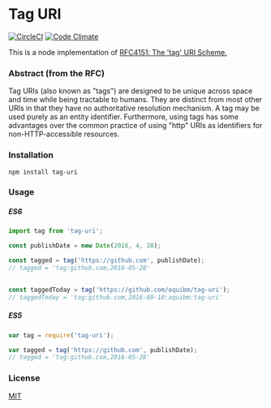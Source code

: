 # Tag URI

[![CircleCI](https://circleci.com/gh/aquibm/tag-uri.svg?style=svg)](https://circleci.com/gh/aquibm/tag-uri)
[![Code Climate](https://codeclimate.com/github/aquibm/tag-uri/badges/gpa.svg)](https://codeclimate.com/github/aquibm/tag-uri)

This is a node implementation of [RFC4151: The 'tag' URI Scheme.](https://www.ietf.org/rfc/rfc4151.txt)

### Abstract (from the RFC)
Tag URIs (also known as "tags") are designed to be unique across space and time while being tractable to humans.  They are distinct from most other URIs in that they have no authoritative resolution mechanism.  A tag may be used purely as an entity identifier. Furthermore, using tags has some advantages over the common practice of using "http" URIs as identifiers for non-HTTP-accessible resources.

### Installation
~~~
npm install tag-uri
~~~

### Usage
##### ES6
```javascript
import tag from 'tag-uri';

const publishDate = new Date(2016, 4, 28);

const tagged = tag('https://github.com', publishDate);
// tagged = 'tag:github.com,2016-05-28'


const taggedToday = tag('https://github.com/aquibm/tag-uri');
// taggedToday = 'tag:github.com,2016-09-10:aquibm:tag-uri'
```

##### ES5
```javascript
var tag = require('tag-uri');

var tagged = tag('https://github.com', publishDate);
// tagged = 'tag:github.com,2016-05-28'
```

### License
[MIT](LICENSE)
